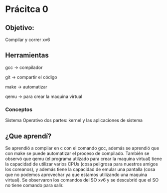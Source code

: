# Prácitca 0
## Objetivo:
Compilar y correr xv6

## Herramientas
gcc -> compilador

git -> compartir el código

make -> automatizar

qemu -> para crear la maquina virtual


### Conceptos
Sistema Operativo dos partes: kernel y las aplicaciones de sistema

## ¿Que aprendí?
Se aprendió a compilar en c con el comando gcc, además se aprendió que con make se puede automatizar el proceso de compilado. También se observó que qemu (el programa utilzado para crear la maquina virtual) tiene la capacidad de utilizar varios CPUs (cosa peligrosa para nuestros amigos los coreanos), y además tiene la capacidad de emular una pantalla (cosa que no podemos aprovechar ya que estamos utilizando una maquina virtual). Se observaron los comandos del SO xv6 y se descubrió que el SO no tiene comando para salir.
